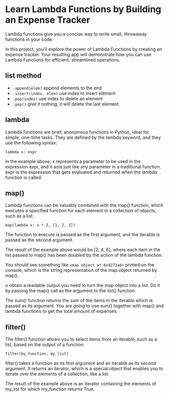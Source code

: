 # Learn Lambda Functions by Building an Expense Tracker

Lambda functions give you a concise way to write small, throwaway functions in your code.

In this project, you'll explore the power of Lambda Functions by creating an expense tracker. Your resulting app will demonstrate how you can use Lambda Functions for efficient, streamlined operations.

## list method

- `.append(elem)` append elements to the end
- `.insert(index, elem)` use index to insert element
- `.pop(index)` use index to delete an element
- `.pop()` give it nothing, it will delete the last element

## lambda

Lambda functions are brief, anonymous functions in Python, ideal for simple, one-time tasks. They are defined by the lambda keyword, and they use the following syntax:

    lambda x: expr

In the example above, x represents a parameter to be used in the expression expr, and it acts just like any parameter in a traditional function. expr is the expression that gets evaluated and returned when the lambda function is called.

## map()

Lambda functions can be valuably combined with the map() function, which executes a specified function for each element in a collection of objects, such as a list:

    map(lambda x: x * 2, [1, 2, 3])

The function to execute is passed as the first argument, and the iterable is passed as the second argument.

The result of the example above would be [2, 4, 6], where each item in the list passed to map() has been doubled by the action of the lambda function.

You should see something like `<map object at 0xd273a8>` printed on the console, which is the string representation of the map object returned by map().

o obtain a readable output you need to turn the map object into a list. Do it by passing the map() call as the argument to the list() function.

The sum() function returns the sum of the items in the iterable which is passed as its argument. You are going to use sum() together with map() and lambda functions to get the total amount of expenses.

## filter()

The filter() function allows you to select items from an iterable, such as a list, based on the output of a function:

    filter(my_function, my_list)

filter() takes a function as its first argument and an iterable as its second argument. It returns an iterator, which is a special object that enables you to iterate over the elements of a collection, like a list.

The result of the example above is an iterator containing the elements of my_list for which my_function returns True.
